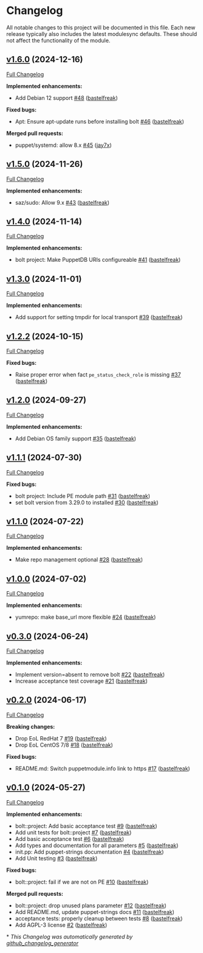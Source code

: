 # Changelog

All notable changes to this project will be documented in this file.
Each new release typically also includes the latest modulesync defaults.
These should not affect the functionality of the module.

## [v1.6.0](https://github.com/voxpupuli/puppet-bolt/tree/v1.6.0) (2024-12-16)

[Full Changelog](https://github.com/voxpupuli/puppet-bolt/compare/v1.5.0...v1.6.0)

**Implemented enhancements:**

- Add Debian 12 support [\#48](https://github.com/voxpupuli/puppet-bolt/pull/48) ([bastelfreak](https://github.com/bastelfreak))

**Fixed bugs:**

- Apt: Ensure apt-update runs before installing bolt [\#46](https://github.com/voxpupuli/puppet-bolt/pull/46) ([bastelfreak](https://github.com/bastelfreak))

**Merged pull requests:**

- puppet/systemd: allow 8.x [\#45](https://github.com/voxpupuli/puppet-bolt/pull/45) ([jay7x](https://github.com/jay7x))

## [v1.5.0](https://github.com/voxpupuli/puppet-bolt/tree/v1.5.0) (2024-11-26)

[Full Changelog](https://github.com/voxpupuli/puppet-bolt/compare/v1.4.0...v1.5.0)

**Implemented enhancements:**

- saz/sudo: Allow 9.x [\#43](https://github.com/voxpupuli/puppet-bolt/pull/43) ([bastelfreak](https://github.com/bastelfreak))

## [v1.4.0](https://github.com/voxpupuli/puppet-bolt/tree/v1.4.0) (2024-11-14)

[Full Changelog](https://github.com/voxpupuli/puppet-bolt/compare/v1.3.0...v1.4.0)

**Implemented enhancements:**

- bolt project: Make PuppetDB URIs configureable [\#41](https://github.com/voxpupuli/puppet-bolt/pull/41) ([bastelfreak](https://github.com/bastelfreak))

## [v1.3.0](https://github.com/voxpupuli/puppet-bolt/tree/v1.3.0) (2024-11-01)

[Full Changelog](https://github.com/voxpupuli/puppet-bolt/compare/v1.2.2...v1.3.0)

**Implemented enhancements:**

- Add support for setting tmpdir for local transport [\#39](https://github.com/voxpupuli/puppet-bolt/pull/39) ([bastelfreak](https://github.com/bastelfreak))

## [v1.2.2](https://github.com/voxpupuli/puppet-bolt/tree/v1.2.2) (2024-10-15)

[Full Changelog](https://github.com/voxpupuli/puppet-bolt/compare/v1.2.0...v1.2.2)

**Fixed bugs:**

- Raise proper error when fact `pe_status_check_role` is missing [\#37](https://github.com/voxpupuli/puppet-bolt/pull/37) ([bastelfreak](https://github.com/bastelfreak))

## [v1.2.0](https://github.com/voxpupuli/puppet-bolt/tree/v1.2.0) (2024-09-27)

[Full Changelog](https://github.com/voxpupuli/puppet-bolt/compare/v1.1.1...v1.2.0)

**Implemented enhancements:**

- Add Debian OS family support [\#35](https://github.com/voxpupuli/puppet-bolt/pull/35) ([bastelfreak](https://github.com/bastelfreak))

## [v1.1.1](https://github.com/voxpupuli/puppet-bolt/tree/v1.1.1) (2024-07-30)

[Full Changelog](https://github.com/voxpupuli/puppet-bolt/compare/v1.1.0...v1.1.1)

**Fixed bugs:**

- bolt project: Include PE module path [\#31](https://github.com/voxpupuli/puppet-bolt/pull/31) ([bastelfreak](https://github.com/bastelfreak))
- set bolt version from 3.29.0 to installed [\#30](https://github.com/voxpupuli/puppet-bolt/pull/30) ([bastelfreak](https://github.com/bastelfreak))

## [v1.1.0](https://github.com/voxpupuli/puppet-bolt/tree/v1.1.0) (2024-07-22)

[Full Changelog](https://github.com/voxpupuli/puppet-bolt/compare/v1.0.0...v1.1.0)

**Implemented enhancements:**

- Make repo management optional [\#28](https://github.com/voxpupuli/puppet-bolt/pull/28) ([bastelfreak](https://github.com/bastelfreak))

## [v1.0.0](https://github.com/voxpupuli/puppet-bolt/tree/v1.0.0) (2024-07-02)

[Full Changelog](https://github.com/voxpupuli/puppet-bolt/compare/v0.3.0...v1.0.0)

**Implemented enhancements:**

- yumrepo: make base\_url more flexible [\#24](https://github.com/voxpupuli/puppet-bolt/pull/24) ([bastelfreak](https://github.com/bastelfreak))

## [v0.3.0](https://github.com/voxpupuli/puppet-bolt/tree/v0.3.0) (2024-06-24)

[Full Changelog](https://github.com/voxpupuli/puppet-bolt/compare/v0.2.0...v0.3.0)

**Implemented enhancements:**

- Implement version=absent to remove bolt [\#22](https://github.com/voxpupuli/puppet-bolt/pull/22) ([bastelfreak](https://github.com/bastelfreak))
- Increase acceptance test coverage [\#21](https://github.com/voxpupuli/puppet-bolt/pull/21) ([bastelfreak](https://github.com/bastelfreak))

## [v0.2.0](https://github.com/voxpupuli/puppet-bolt/tree/v0.2.0) (2024-06-17)

[Full Changelog](https://github.com/voxpupuli/puppet-bolt/compare/v0.1.0...v0.2.0)

**Breaking changes:**

- Drop EoL RedHat 7 [\#19](https://github.com/voxpupuli/puppet-bolt/pull/19) ([bastelfreak](https://github.com/bastelfreak))
- Drop EoL CentOS 7/8 [\#18](https://github.com/voxpupuli/puppet-bolt/pull/18) ([bastelfreak](https://github.com/bastelfreak))

**Fixed bugs:**

- README.md: Switch puppetmodule.info link to https [\#17](https://github.com/voxpupuli/puppet-bolt/pull/17) ([bastelfreak](https://github.com/bastelfreak))

## [v0.1.0](https://github.com/voxpupuli/puppet-bolt/tree/v0.1.0) (2024-05-27)

[Full Changelog](https://github.com/voxpupuli/puppet-bolt/compare/4b4c88b6ad8eadab239d3a78f4931a80bd03aea2...v0.1.0)

**Implemented enhancements:**

- bolt::project: Add basic acceptance test [\#9](https://github.com/voxpupuli/puppet-bolt/pull/9) ([bastelfreak](https://github.com/bastelfreak))
- Add unit  tests for bolt::project [\#7](https://github.com/voxpupuli/puppet-bolt/pull/7) ([bastelfreak](https://github.com/bastelfreak))
- Add basic acceptance test [\#6](https://github.com/voxpupuli/puppet-bolt/pull/6) ([bastelfreak](https://github.com/bastelfreak))
- Add types and documentation for all parameters [\#5](https://github.com/voxpupuli/puppet-bolt/pull/5) ([bastelfreak](https://github.com/bastelfreak))
- init.pp: Add puppet-strings documentation [\#4](https://github.com/voxpupuli/puppet-bolt/pull/4) ([bastelfreak](https://github.com/bastelfreak))
- Add Unit testing [\#3](https://github.com/voxpupuli/puppet-bolt/pull/3) ([bastelfreak](https://github.com/bastelfreak))

**Fixed bugs:**

- bolt::project: fail if we are not on PE [\#10](https://github.com/voxpupuli/puppet-bolt/pull/10) ([bastelfreak](https://github.com/bastelfreak))

**Merged pull requests:**

- bolt::project: drop unused plans parameter [\#12](https://github.com/voxpupuli/puppet-bolt/pull/12) ([bastelfreak](https://github.com/bastelfreak))
- Add README.md, update puppet-strings docs [\#11](https://github.com/voxpupuli/puppet-bolt/pull/11) ([bastelfreak](https://github.com/bastelfreak))
- acceptance tests: properly cleanup between tests [\#8](https://github.com/voxpupuli/puppet-bolt/pull/8) ([bastelfreak](https://github.com/bastelfreak))
- Add AGPL-3 license [\#2](https://github.com/voxpupuli/puppet-bolt/pull/2) ([bastelfreak](https://github.com/bastelfreak))



\* *This Changelog was automatically generated by [github_changelog_generator](https://github.com/github-changelog-generator/github-changelog-generator)*
